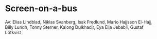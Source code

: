 Screen-on-a-bus
===============

Av: Elias Lindblad, Niklas Svanberg, Isak Fredlund, Mario Hajjsson El-Hajj, Billy Lundh, Tonny Sterner, Kalong Dulkhadir, Eya Ella Jebabli, Gustaf Löfkvist
